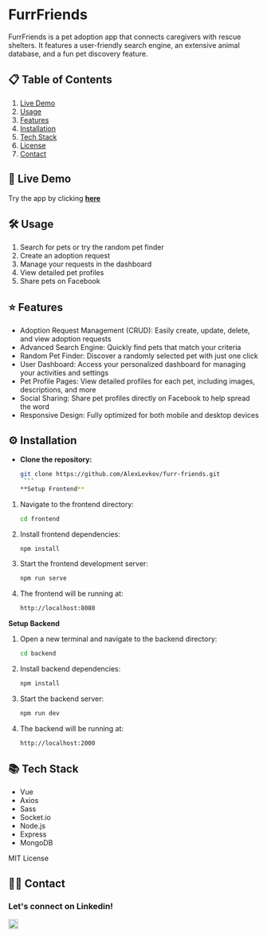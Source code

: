 # FurrFriends

FurrFriends is a pet adoption app that connects caregivers with rescue shelters. It features a user-friendly search engine, an extensive animal database, and a fun pet discovery feature.

## 📋 Table of Contents

1. [Live Demo](#-live-demo)
2. [Usage](#%EF%B8%8F-usage)
3. [Features](#-features)
4. [Installation](#%EF%B8%8F-installation)
5. [Tech Stack](#-tech-stack)
6. [License](#-license)
7. [Contact](#%EF%B8%8F-contact)

## 🚀 Live Demo

Try the app by clicking <strong>[here](https://furrfriends.alexlevkov.com/)</strong>

## 🛠️ Usage

1. Search for pets or try the random pet finder
2. Create an adoption request
3. Manage your requests in the dashboard
4. View detailed pet profiles
5. Share pets on Facebook

## ⭐ Features

- Adoption Request Management (CRUD): Easily create, update, delete, and view adoption requests
- Advanced Search Engine: Quickly find pets that match your criteria
- Random Pet Finder: Discover a randomly selected pet with just one click
- User Dashboard: Access your personalized dashboard for managing your activities and settings
- Pet Profile Pages: View detailed profiles for each pet, including images, descriptions, and more
- Social Sharing: Share pet profiles directly on Facebook to help spread the word
- Responsive Design: Fully optimized for both mobile and desktop devices

## ⚙️ Installation

- **Clone the repository:**
  ````bash
  git clone https://github.com/AlexLevkov/furr-friends.git
   ```
  **Setup Frontend**
  ````

1. Navigate to the frontend directory:
   ```bash
   cd frontend
   ```
2. Install frontend dependencies:
   ```bash
   npm install
   ```
3. Start the frontend development server:
   ```bash
   npm run serve
   ```
4. The frontend will be running at:
   ```bash
   http://localhost:8080
   ```

**Setup Backend**

1. Open a new terminal and navigate to the backend directory:
   ```bash
   cd backend
   ```
2. Install backend dependencies:
   ```bash
   npm install
   ```
3. Start the backend server:
   ```bash
   npm run dev
   ```
4. The backend will be running at:
   ```bash
   http://localhost:2000
   ```

## 📚 Tech Stack

- Vue
- Axios
- Sass
- Socket.io
- Node.js
- Express
- MongoDB

MIT License

## 🙋‍♂️ Contact

<h3 align="left">Let's connect on Linkedin!</h3>
<a href="https://www.linkedin.com/in/alex-levkov/" target="blank">
<img align="center" src="https://raw.githubusercontent.com/rahuldkjain/github-profile-readme-generator/master/src/images/icons/Social/linked-in-alt.svg" alt="https://www.linkedin.com/in/alex-levkov/" height="20" width="20" /> 
</a>
